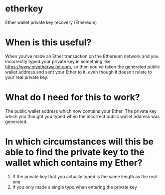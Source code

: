 # etherkey
Ether wallet private key recovery (Ethereum)

# When is this useful?
When you've made an Ether transaction on the Ethereum network and you incorrectly typed your private key in something like https://www.myetherwallet.com, so then you've taken the generated public wallet address and sent your Ether to it, even though it doesn't relate to your real private key.

# What do I need for this to work?
The public wallet address which now contains your Ether.
The private key which you thought you typed when the incorrect public wallet address was generated.

# In which circumstances will this be able to find the private key to the wallet which contains my Ether?
1. If the private key that you actually typed is the same length as the real one
2. If you only made a single typo when entering the private key
